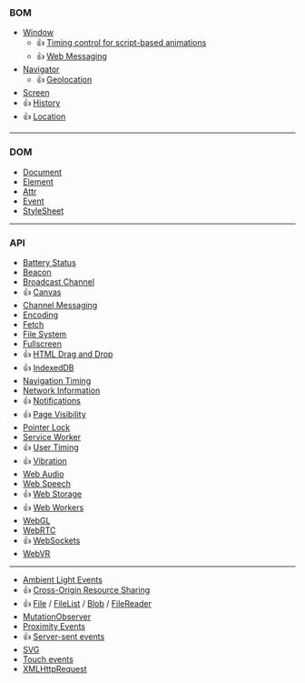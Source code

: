 ### BOM
* [Window](https://developer.mozilla.org/en-US/docs/Web/API/Window)
  * :+1: [Timing control for script-based animations](https://developer.mozilla.org/en-US/docs/Web/API/window/requestAnimationFrame)
  * :+1: [Web Messaging](https://developer.mozilla.org/en-US/docs/Web/API/Window/postMessage)
* [Navigator](https://developer.mozilla.org/en-US/docs/Web/API/Navigator)
  * :+1: [Geolocation](https://developer.mozilla.org/en-US/docs/Web/API/Geolocation)
* [Screen](https://developer.mozilla.org/en-US/docs/Web/API/Screen)
* :+1: [History](https://developer.mozilla.org/en-US/docs/Web/API/History)
* :+1: [Location](https://developer.mozilla.org/en-US/docs/Web/API/Location)

***

### DOM
* [Document](https://developer.mozilla.org/en-US/docs/Web/API/Document)
* [Element](https://developer.mozilla.org/en-US/docs/Web/API/Element)
* [Attr](https://developer.mozilla.org/en-US/docs/Web/API/Attr)
* [Event](https://developer.mozilla.org/en-US/docs/Web/API/Event)
* [StyleSheet](https://developer.mozilla.org/en-US/docs/Web/API/StyleSheet)

***

### API
* [Battery Status](https://developer.mozilla.org/en-US/docs/Web/API/Battery_Status_API)
* [Beacon](https://developer.mozilla.org/en-US/docs/Web/API/Beacon_API)
* [Broadcast Channel](https://developer.mozilla.org/en-US/docs/Web/API/Broadcast_Channel_API)
* :+1: [Canvas](https://developer.mozilla.org/en-US/docs/Web/API/Canvas_API)
* [Channel Messaging](https://developer.mozilla.org/en-US/docs/Web/API/Channel_Messaging_API)
* [Encoding](https://developer.mozilla.org/en-US/docs/Web/API/Encoding_API)
* [Fetch](https://developer.mozilla.org/en-US/docs/Web/API/Fetch_API)
* [File System](https://developer.mozilla.org/en-US/docs/Web/API/File_System_API)
* [Fullscreen](https://developer.mozilla.org/en-US/docs/Web/API/Fullscreen_API)
* :+1: [HTML Drag and Drop](https://developer.mozilla.org/en-US/docs/Web/API/HTML_Drag_and_Drop_API)
* :+1: [IndexedDB](https://developer.mozilla.org/en-US/docs/Web/API/IndexedDB_API)
* [Navigation Timing](https://developer.mozilla.org/en-US/docs/Web/API/Navigation_timing_API)
* [Network Information](https://developer.mozilla.org/en-US/docs/Web/API/Network_Information_API)
* :+1: [Notifications](https://developer.mozilla.org/en-US/docs/Web/API/Notifications_API)
* :+1: [Page Visibility](https://developer.mozilla.org/en-US/docs/Web/API/Page_Visibility_API)
* [Pointer Lock](https://developer.mozilla.org/en-US/docs/Web/API/Pointer_Lock_API)
* [Service Worker](https://developer.mozilla.org/en-US/docs/Web/API/Service_Worker_API)
* :+1: [User Timing ](https://developer.mozilla.org/en-US/docs/Web/API/User_Timing_API)
* :+1: [Vibration](https://developer.mozilla.org/en-US/docs/Web/API/Vibration_API)
* [Web Audio](https://developer.mozilla.org/en-US/docs/Web/API/Web_Audio_API)
* [Web Speech](https://developer.mozilla.org/en-US/docs/Web/API/Web_Speech_API)
* :+1: [Web Storage](https://developer.mozilla.org/en-US/docs/Web/API/Web_Storage_API)
* :+1: [Web Workers](https://developer.mozilla.org/en-US/docs/Web/API/Web_Workers_API)
* [WebGL](https://developer.mozilla.org/en-US/docs/Web/API/WebGL_API)
* [WebRTC](https://developer.mozilla.org/en-US/docs/Web/API/WebRTC_API)
* :+1: [WebSockets](https://developer.mozilla.org/en-US/docs/Web/API/WebSockets_API)
* [WebVR](https://developer.mozilla.org/en-US/docs/Web/API/WebVR_API)

***

* [Ambient Light Events](https://developer.mozilla.org/en-US/docs/Web/API/Ambient_Light_Events)
* :+1: [Cross-Origin Resource Sharing](https://developer.mozilla.org/en-US/docs/Web/HTTP/Access_control_CORS)
* :+1: [File](https://developer.mozilla.org/en-US/docs/Web/API/File) / [FileList](https://developer.mozilla.org/en-US/docs/Web/API/FileList) / [Blob](https://developer.mozilla.org/en-US/docs/Web/API/Blob) / [FileReader](https://developer.mozilla.org/en-US/docs/Web/API/FileReader)
* [MutationObserver](https://developer.mozilla.org/en-US/docs/Web/API/MutationObserver)
* [Proximity Events](https://developer.mozilla.org/en-US/docs/Web/API/Proximity_Events)
* :+1: [Server-sent events](https://developer.mozilla.org/en-US/docs/Web/API/Server-sent_events)
* [SVG](https://developer.mozilla.org/en-US/docs/Web/SVG)
* [Touch events](https://developer.mozilla.org/en-US/docs/Web/API/Touch_events)
* [XMLHttpRequest](https://developer.mozilla.org/en-US/docs/Web/API/XMLHttpRequest)
